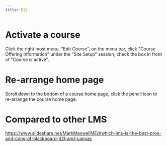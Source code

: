 ```yaml
---
title: D2L
---
```


# Activate a course

Click the right most menu, "Edit Course", on the menu bar, click "Course Offering Information" under the "Site Setup" session, check the box in front of "Course is active".

# Re-arrange home page

Scroll down to the bottom of a course home page, click the pencil icon to re-arrange the course home page.

# Compared to other LMS

https://www.slideshare.net/MarkMaxwellMEd/which-lms-is-the-best-pros-and-cons-of-blackboard-d2l-and-canvas
